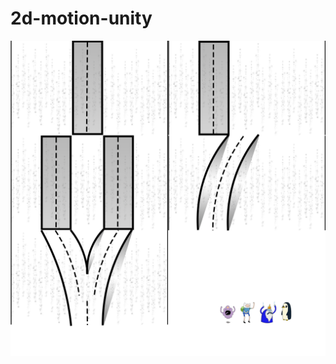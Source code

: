 # 2d-motion-unity

![Sprite!](https://github.com/ssaulrj/2d-motion-unity/blob/master/SpriteAdventure.png)
